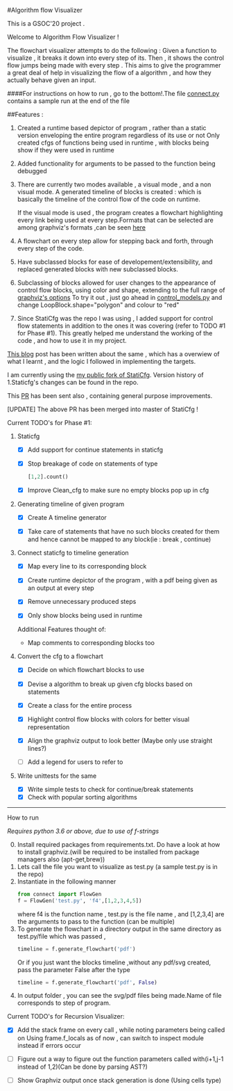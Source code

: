 #Algorithm flow Visualizer

This is a GSOC'20 project .

Welcome to Algorithm Flow Visualizer ! 

The flowchart visualizer attempts to do the following : Given a function to visualize , it breaks it down into every step of its.
Then , it shows the control flow jumps being made with every step . This aims to give the programmer a great deal of help in 
visualizing the flow of a algorithm , and how they actually behave given an input.

####For instructions on how to run , go to the bottom!.The file [connect.py](/connect.py) 
contains a sample run at the end of the file

##Features :


1. Created a runtime based depictor of program , rather than a static version enveloping the entire program regardless of its use or not
Only created cfgs of functions being used in runtime , with blocks being show if they were used in runtime

2. Added functionality for arguments to be passed  to the function being debugged

3. There are currently two modes available , a visual mode , and a non visual mode.
A generated timeline of blocks is created : which is basically the timeline of the control flow of the code on runtime.

    If the visual mode is used , the program creates a flowchart highlighting every link being used at every step.Formats that can be selected are 
    among graphviz's formats ,can be seen [here](https://graphviz.org/doc/info/output.html)

4. A flowchart on every step  allow for stepping back and forth, through every step of the code.

5. Have subclassed blocks for ease of developement/extensibility, and replaced generated blocks with new subclassed blocks. 

6. Subclassing of blocks allowed for user changes to the appearance of control flow blocks, using  color and shape,
extending to the full range of [graphviz's options](https://graphviz.org/doc/info/shapes.html)
 To try it out , just go ahead in [control_models.py](control_models.py) and change LoopBlock.shape="polygon" and colour to "red"

7.  Since StatiCfg was the repo I was using , I added support for control flow statements in addition to the ones it was covering (refer to TODO #1 for Phase #1).
This greatly helped me understand the working of the code , and how to use it in my project.


[This blog](https://vishwesh-d-kumar.github.io/GSoC-2020-Journey-so-far!/) post has been written about the same , which has a overwiew of what I learnt , and the logic I followed in implementing the targets.

I am currently using the [my public fork of StatiCfg](https://github.com/vishwesh-D-kumar/staticfg). 
Version history of 1.Staticfg's changes can be found in the repo.

This [PR](https://github.com/coetaur0/staticfg/pull/13) has been sent also , containing general purpose improvements.

[UPDATE] The above PR has been merged into master of StatiCfg !


Current TODO's for Phase #1:

1. Staticfg

    * [x] Add support for continue statements in staticfg 
    
    * [x] Stop breakage of code on statements of type 
        ```python
        [1,2].count()
        ```
    
    * [x] Improve Clean_cfg to make sure no empty blocks pop up in cfg

2. Generating timeline of given program
    * [x] Create A timeline generator
    
    * [x] Take care of statements that have no such blocks created for them  and hence cannot be mapped to any block(ie : break , continue)

3. Connect staticfg to timeline generation

    * [x] Map every line to its corresponding block
    
    * [x] Create runtime depictor of the program , with a pdf being given as an output at every step
    
    * [x] Remove unnecessary produced steps 
    
    * [x] Only show blocks being used in runtime 
    
     
    Additional Features thought of:
    
    * Map comments to corresponding blocks too
4. Convert the cfg to a flowchart 

    * [x] Decide on which flowchart blocks to use
    
    * [x] Devise a algorithm to break up given cfg blocks based on statements 
    
    * [x] Create a class for the entire process
    
    * [x] Highlight control flow blocks with colors for better visual representation
    
    * [x] Align the graphviz output to look better (Maybe only use straight lines?)
    
    * [ ] Add a legend for users to refer to
 
5. Write unittests for the same

    * [x] Write simple tests to check for continue/break statements
    * [x] Check with popular sorting algorithms
 
 ---
 How to run
 
 *Requires python 3.6 or above, due to use of f-strings*
 
0. Install required packages from requirements.txt. Do have a look at how to install graphviz.(will be required to be installed from package managers also (apt-get,brew))
1. Lets call the file you want to visualize as test.py (a sample test.py is in the repo)
2. Instantiate in the following manner
    ```python
   from connect import FlowGen
   f = FlowGen('test.py', 'f4',[1,2,3,4,5])
    ```
   where f4  is the function name , test.py is the file name , and [1,2,3,4] are the arguments to pass to the function (can be multiple)
3. To generate the flowchart in a directory output in the same directory as test.py/file which was passed , 
    ```python
   timeline = f.generate_flowchart('pdf')
    ```
   Or if you just want the blocks timeline ,without any pdf/svg created, pass the parameter False after the type
   ```python
   timeline = f.generate_flowchart('pdf', False)
   ```
5. In output folder , you can see the svg/pdf files being made.Name of file corresponds to step of program.

 Current TODO's for Recursion Visualizer:
 
 * [x] Add the stack frame on every call , while noting parameters being called on 
        Using frame.f_locals as of now , can switch to inspect module instead if errors occur

 * [ ] Figure out a way to figure out the function parameters called with(i+1,j-1 instead of 1,2)(Can be done by parsing AST?)
 
 * [ ] Show Graphviz output once stack generation is done (Using cells type)
 
